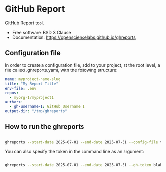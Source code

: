 # GitHub Report

GitHub Report tool.

- Free software: BSD 3 Clause
- Documentation: https://opensciencelabs.github.io/ghreports

## Configuration file

In order to create a configuration file, add to your project, at the root level,
a file called .ghreports.yaml, with the following structure:

```yaml
name: myproject-name-slug
title: "My Report Title"
env-file: .env
repos:
  - myorg-1/myproject1
authors:
  - gh-username-1: GitHub Username 1
output-dir: "/tmp/ghreports"
```

## How to run the ghreports

```bash

ghreports --start-date 2025-07-01 --end-date 2025-07-31 --config-file tests/.ghreports.yaml

```

You can also specify the token in the command line as an argument:

```bash

ghreports --start-date 2025-07-01 --end-date 2025-07-31 --gh-token blabla --config-file tests/.ghreports.yaml

```
